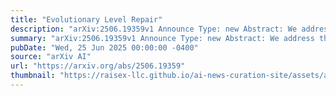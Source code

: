 ```yaml
---
title: "Evolutionary Level Repair"
description: "arXiv:2506.19359v1 Announce Type: new Abstract: We address the problem of game level repair, which consists of taking a designed but non-functional game level and making it functional. This might consist of ensuring the completeness of the level, reachability of objects, or other performance characteristics. The repair problem may also be constrained in that it can only make a small number of changes to the level. We investigate search-based solutions to the level repair problem, particularly using evolutionary and quality-diversity algorithms, with good results. This level repair method is applied to levels generated using a machine learning-based procedural content generation (PCGML) method that generates stylistically appropriate but frequently broken levels. This combination of PCGML for generation and search-based methods for repair shows great promise as a hybrid procedural content generation (PCG) method."
summary: "arXiv:2506.19359v1 Announce Type: new Abstract: We address the problem of game level repair, which consists of taking a designed but non-functional game level and making it functional. This might consist of ensuring the completeness of the level, reachability of objects, or other performance characteristics. The repair problem may also be constrained in that it can only make a small number of changes to the level. We investigate search-based solutions to the level repair problem, particularly using evolutionary and quality-diversity algorithms, with good results. This level repair method is applied to levels generated using a machine learning-based procedural content generation (PCGML) method that generates stylistically appropriate but frequently broken levels. This combination of PCGML for generation and search-based methods for repair shows great promise as a hybrid procedural content generation (PCG) method."
pubDate: "Wed, 25 Jun 2025 00:00:00 -0400"
source: "arXiv AI"
url: "https://arxiv.org/abs/2506.19359"
thumbnail: "https://raisex-llc.github.io/ai-news-curation-site/assets/arxiv.png"
---
```


